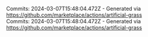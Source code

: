 Commits: 2024-03-07T15:48:04.472Z - Generated via https://github.com/marketplace/actions/artificial-grass
<br>
Commits: 2024-03-07T15:48:04.472Z - Generated via https://github.com/marketplace/actions/artificial-grass
<br>
